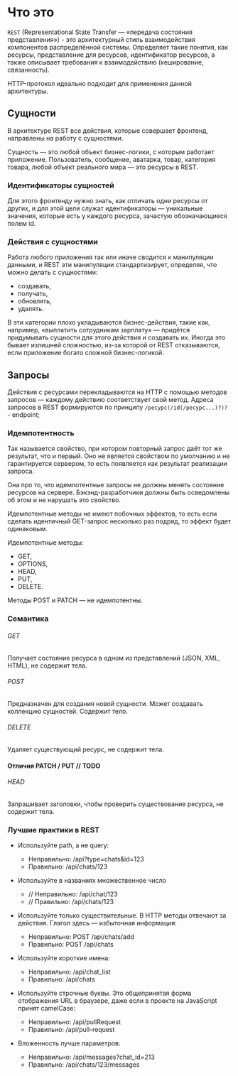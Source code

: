 # Что это

`REST` (Representational State Transfer — «передача состояния представления») - это архитектурный стиль взаимодействия компонентов распределённой системы. Определяет такие понятия, как ресурсы, представление для ресурсов, идентификатор ресурсов, а также описывает требования к взаимодействию (кеширование, связанность).

HTTP-протокол идеально подходит для применения данной архитектуры.


## Сущности

В архитектуре REST все действия, которые совершает фронтенд, направлены на работу с сущностями. 

Сущность — это любой объект бизнес-логики, с которым работает приложение. Пользователь, сообщение, аватарка, товар, категория товара, любой объект реального мира — это ресурсы в REST.


### Идентификаторы сущностей

Для этого фронтенду нужно знать, как отличать одни ресурсы от других, и для этой цели служат идентификаторы — уникальные значения, которые есть у каждого ресурса, зачастую обозначающиеся полем id.


### Действия с сущностями

Работа любого приложения так или иначе сводится к манипуляции данными, и REST эти манипуляции стандартизирует, определяя, что можно делать с сущностями:
- создавать,
- получать,
- обновлять,
- удалять.

В эти категории плохо укладываются бизнес-действия, такие как, например, «выплатить сотрудникам зарплату» — придётся придумывать сущности для этого действия и создавать их. Иногда это бывает излишней сложностью, из-за которой от REST отказываются, если приложение богато сложной бизнес-логикой.


## Запросы

Действия с ресурсами перекладываются на HTTP с помощью методов запросов — каждому действию соответствует свой метод.
Адреса запросов в REST формируются по принципу `/ресурс(/id(/ресурс...)?)?` - endpoint;


### Идемпотентность

Так называется свойство, при котором повторный запрос даёт тот же результат, что и первый. Оно не является свойством по умолчанию и не гарантируется сервером, то есть появляется как результат реализации запроса. 

Она про то, что идемпотентные запросы не должны менять состояние ресурсов на сервере. Бэкэнд-разработчики должны быть осведомлены об этом и не нарушать это свойство.

Идемпотентные методы не имеют побочных эффектов, то есть если сделать идентичный GET-запрос несколько раз подряд, то эффект будет одинаковым.

Идемпотентные методы:
- GET,
- OPTIONS,
- HEAD,
- PUT,
- DELETE.
  
Методы POST и PATCH — не идемпотентны.


### Семантика

###### GET
Получает состояние ресурса в одном из представлений (JSON, XML, HTML), не содержит тела.

###### POST
Предназначен для создания новой сущности. Может создавать коллекцию сущностей. Содержит тело.

###### DELETE
Удаляет существующий ресурс, не содержит тела.


#### Отличия PATCH / PUT // TODO
###### HEAD
Запрашивает заголовки, чтобы проверить существование ресурса, не содержит тела.


### Лучшие практики в REST

- Используйте path, а не query:
  - Неправильно: /api?type=chats&id=123
  - Правильно: /api/chats/123 

- Используйте в названиях множественное число
    - // Неправильно: /api/chat/123
    - // Правильно: /api/chats/123 
  
- Используйте только существительные.
В HTTP методы отвечают за действия. Глагол здесь — избыточная информация:
    - Неправильно: POST /api/chats/add
    - Правильно: POST /api/chats

- Используйте короткие имена:
    - Неправильно: /api/chat_list
    - Правильно: /api/chats
  
- Используйте строчные буквы. Это общепринятая форма отображения URL в браузере, даже если в проекте на JavaScript принят camelCase:
    - Неправильно: /api/pullRequest
    - Правильно: /api/pull-request
  
- Вложенность лучше параметров:
    - Неправильно: /api/messages?chat_id=213
    - Правильно: /api/chats/123/messages 

